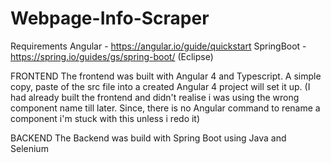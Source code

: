 # Webpage-Info-Scraper

Requirements
Angular - https://angular.io/guide/quickstart
SpringBoot - https://spring.io/guides/gs/spring-boot/ (Eclipse)

FRONTEND
The frontend was built with Angular 4 and Typescript. A simple copy, paste of the src file into a created Angular 4 project will set it up. 
(I had already built the frontend and didn't realise i was using the wrong component name till later. Since, there is no Angular command to rename a component i'm stuck with this unless i redo it)

BACKEND
The Backend was build with Spring Boot using Java and Selenium
